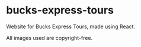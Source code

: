 # bucks-express-tours
Website for Bucks Express Tours, made using React.

All images used are copyright-free.